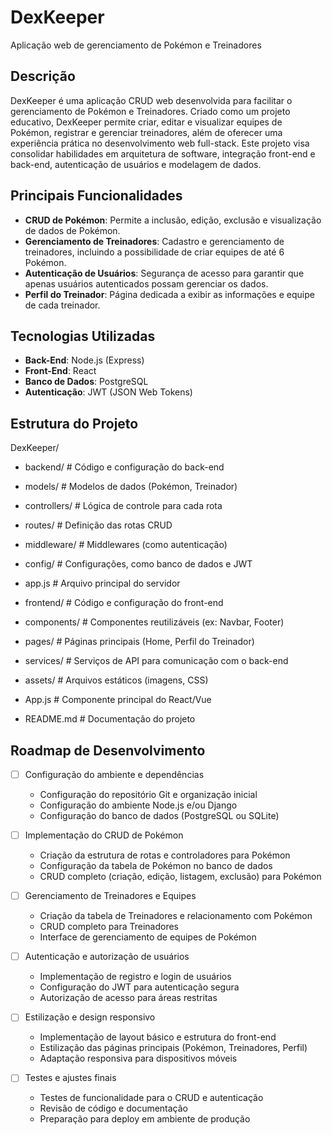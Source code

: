 # DexKeeper
Aplicação web de gerenciamento de Pokémon e Treinadores

## Descrição
DexKeeper é uma aplicação CRUD web desenvolvida para facilitar o gerenciamento de Pokémon e Treinadores. Criado como um projeto educativo, DexKeeper permite criar, editar e visualizar equipes de Pokémon, registrar e gerenciar treinadores, além de oferecer uma experiência prática no desenvolvimento web full-stack. Este projeto visa consolidar habilidades em arquitetura de software, integração front-end e back-end, autenticação de usuários e modelagem de dados.

## Principais Funcionalidades
- **CRUD de Pokémon**: Permite a inclusão, edição, exclusão e visualização de dados de Pokémon.
- **Gerenciamento de Treinadores**: Cadastro e gerenciamento de treinadores, incluindo a possibilidade de criar equipes de até 6 Pokémon.
- **Autenticação de Usuários**: Segurança de acesso para garantir que apenas usuários autenticados possam gerenciar os dados.
- **Perfil do Treinador**: Página dedicada a exibir as informações e equipe de cada treinador.

## Tecnologias Utilizadas
- **Back-End**: Node.js (Express)
- **Front-End**: React
- **Banco de Dados**: PostgreSQL 
- **Autenticação**: JWT (JSON Web Tokens)

## Estrutura do Projeto
DexKeeper/

- backend/ # Código e configuração do back-end

- models/ # Modelos de dados (Pokémon, Treinador)
- controllers/ # Lógica de controle para cada rota
- routes/ # Definição das rotas CRUD
- middleware/ # Middlewares (como autenticação)
- config/ # Configurações, como banco de dados e JWT
- app.js # Arquivo principal do servidor
- frontend/ # Código e configuração do front-end

- components/ # Componentes reutilizáveis (ex: Navbar, Footer)
- pages/ # Páginas principais (Home, Perfil do Treinador)
- services/ # Serviços de API para comunicação com o back-end
- assets/ # Arquivos estáticos (imagens, CSS)
- App.js # Componente principal do React/Vue
- README.md # Documentação do projeto

## Roadmap de Desenvolvimento

- [ ] Configuração do ambiente e dependências
  - Configuração do repositório Git e organização inicial
  - Configuração do ambiente Node.js e/ou Django
  - Configuração do banco de dados (PostgreSQL ou SQLite)
  
- [ ] Implementação do CRUD de Pokémon
  - Criação da estrutura de rotas e controladores para Pokémon
  - Configuração da tabela de Pokémon no banco de dados
  - CRUD completo (criação, edição, listagem, exclusão) para Pokémon
  
- [ ] Gerenciamento de Treinadores e Equipes
  - Criação da tabela de Treinadores e relacionamento com Pokémon
  - CRUD completo para Treinadores
  - Interface de gerenciamento de equipes de Pokémon

- [ ] Autenticação e autorização de usuários
  - Implementação de registro e login de usuários
  - Configuração do JWT para autenticação segura
  - Autorização de acesso para áreas restritas
  
- [ ] Estilização e design responsivo
  - Implementação de layout básico e estrutura do front-end
  - Estilização das páginas principais (Pokémon, Treinadores, Perfil)
  - Adaptação responsiva para dispositivos móveis
  
- [ ] Testes e ajustes finais
  - Testes de funcionalidade para o CRUD e autenticação
  - Revisão de código e documentação
  - Preparação para deploy em ambiente de produção
